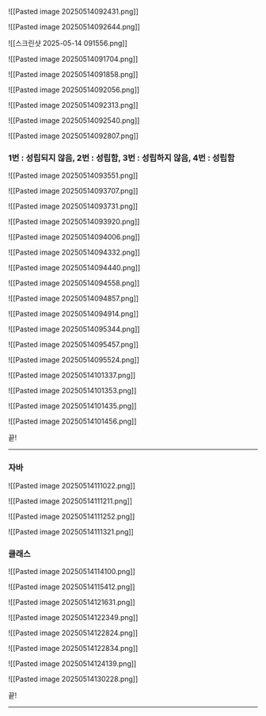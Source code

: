 




![[Pasted image 20250514092431.png]]




![[Pasted image 20250514092644.png]]

![[스크린샷 2025-05-14 091556.png]]

![[Pasted image 20250514091704.png]]

![[Pasted image 20250514091858.png]]

![[Pasted image 20250514092056.png]]

![[Pasted image 20250514092313.png]]

![[Pasted image 20250514092540.png]]

![[Pasted image 20250514092807.png]]
### 1번 : 성립되지 않음, 2번 : 성립함, 3번 : 성립하지 않음, 4번 : 성립함


![[Pasted image 20250514093551.png]]

![[Pasted image 20250514093707.png]]

![[Pasted image 20250514093731.png]]

![[Pasted image 20250514093920.png]]

![[Pasted image 20250514094006.png]]

![[Pasted image 20250514094332.png]]

![[Pasted image 20250514094440.png]]

![[Pasted image 20250514094558.png]]

![[Pasted image 20250514094857.png]]

![[Pasted image 20250514094914.png]]

![[Pasted image 20250514095344.png]]

![[Pasted image 20250514095457.png]]

![[Pasted image 20250514095524.png]]

![[Pasted image 20250514101337.png]]

![[Pasted image 20250514101353.png]]

![[Pasted image 20250514101435.png]]

![[Pasted image 20250514101456.png]]

끝!

-------------------------------------------------------------------------------

### 자바

![[Pasted image 20250514111022.png]]

![[Pasted image 20250514111211.png]]

![[Pasted image 20250514111252.png]]

![[Pasted image 20250514111321.png]]




### 클래스

![[Pasted image 20250514114100.png]]

![[Pasted image 20250514115412.png]]

![[Pasted image 20250514121631.png]]

![[Pasted image 20250514122349.png]]

![[Pasted image 20250514122824.png]]

![[Pasted image 20250514122834.png]]

![[Pasted image 20250514124139.png]]

![[Pasted image 20250514130228.png]]

끝!

-----------------------------------------------


































































































































































